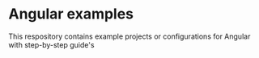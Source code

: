 # Angular examples

This respository contains example projects or configurations for Angular with step-by-step guide's
